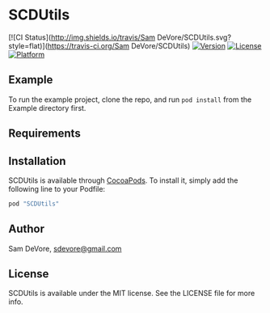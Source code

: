 # SCDUtils

[![CI Status](http://img.shields.io/travis/Sam DeVore/SCDUtils.svg?style=flat)](https://travis-ci.org/Sam DeVore/SCDUtils)
[![Version](https://img.shields.io/cocoapods/v/SCDUtils.svg?style=flat)](http://cocoapods.org/pods/SCDUtils)
[![License](https://img.shields.io/cocoapods/l/SCDUtils.svg?style=flat)](http://cocoapods.org/pods/SCDUtils)
[![Platform](https://img.shields.io/cocoapods/p/SCDUtils.svg?style=flat)](http://cocoapods.org/pods/SCDUtils)

## Example

To run the example project, clone the repo, and run `pod install` from the Example directory first.

## Requirements

## Installation

SCDUtils is available through [CocoaPods](http://cocoapods.org). To install
it, simply add the following line to your Podfile:

```ruby
pod "SCDUtils"
```

## Author

Sam DeVore, sdevore@gmail.com

## License

SCDUtils is available under the MIT license. See the LICENSE file for more info.
